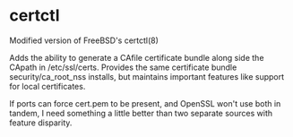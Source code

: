 # certctl
Modified version of FreeBSD's certctl(8)

Adds the ability to generate a CAfile certificate bundle along side the
CApath in /etc/ssl/certs.  Provides the same certificate bundle
security/ca_root_nss installs, but maintains important features like
support for local certificates.

If ports can force cert.pem to be present, and OpenSSL won't use both in
tandem, I need something a little better than two separate sources with
feature disparity.
